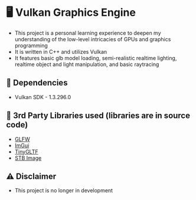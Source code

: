 # 🖥️ Vulkan Graphics Engine
- This project is a personal learning experience to deepen my understanding of the low-level intricacies of GPUs and graphics programming
- It is written in C++ and utilizes Vulkan
- It features basic glb model loading, semi-realistic realtime lighting, realtime object and light manipulation, and basic raytracing

## 🌋 Dependencies
- Vulkan SDK - 1.3.296.0

## 📖 3rd Party Libraries used (libraries are in source code)
- [GLFW](https://github.com/glfw/glfw)
- [ImGui](https://github.com/ocornut/imgui)
- [TinyGLTF](https://github.com/syoyo/tinygltf)
- [STB Image](https://github.com/nothings/stb)

## ⚠️ Disclaimer
- This project is no longer in development
